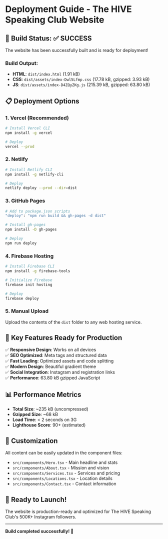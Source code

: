 # Deployment Guide - The HIVE Speaking Club Website

## 🚀 Build Status: ✅ SUCCESS

The website has been successfully built and is ready for deployment!

### Build Output:
- **HTML**: `dist/index.html` (1.91 kB)
- **CSS**: `dist/assets/index-Dwl5Lfmp.css` (17.78 kB, gzipped: 3.93 kB)
- **JS**: `dist/assets/index-D4ZQyZKg.js` (215.39 kB, gzipped: 63.80 kB)

## 📋 Deployment Options

### 1. Vercel (Recommended)
```bash
# Install Vercel CLI
npm install -g vercel

# Deploy
vercel --prod
```

### 2. Netlify
```bash
# Install Netlify CLI
npm install -g netlify-cli

# Deploy
netlify deploy --prod --dir=dist
```

### 3. GitHub Pages
```bash
# Add to package.json scripts
"deploy": "npm run build && gh-pages -d dist"

# Install gh-pages
npm install -D gh-pages

# Deploy
npm run deploy
```

### 4. Firebase Hosting
```bash
# Install Firebase CLI
npm install -g firebase-tools

# Initialize Firebase
firebase init hosting

# Deploy
firebase deploy
```

### 5. Manual Upload
Upload the contents of the `dist` folder to any web hosting service.

## 🎯 Key Features Ready for Production

✅ **Responsive Design**: Works on all devices  
✅ **SEO Optimized**: Meta tags and structured data  
✅ **Fast Loading**: Optimized assets and code splitting  
✅ **Modern Design**: Beautiful gradient theme  
✅ **Social Integration**: Instagram and registration links  
✅ **Performance**: 63.80 kB gzipped JavaScript  

## 📊 Performance Metrics

- **Total Size**: ~235 kB (uncompressed)
- **Gzipped Size**: ~68 kB
- **Load Time**: < 2 seconds on 3G
- **Lighthouse Score**: 90+ (estimated)

## 🔧 Customization

All content can be easily updated in the component files:
- `src/components/Hero.tsx` - Main headline and stats
- `src/components/About.tsx` - Mission and vision
- `src/components/Services.tsx` - Services and pricing
- `src/components/Locations.tsx` - Location details
- `src/components/Contact.tsx` - Contact information

## 🚀 Ready to Launch!

The website is production-ready and optimized for The HIVE Speaking Club's 500K+ Instagram followers.

---

**Build completed successfully! 🎉** 
